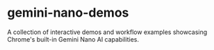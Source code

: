 # gemini-nano-demos
A collection of interactive demos and workflow examples showcasing Chrome's built-in Gemini Nano AI capabilities.
